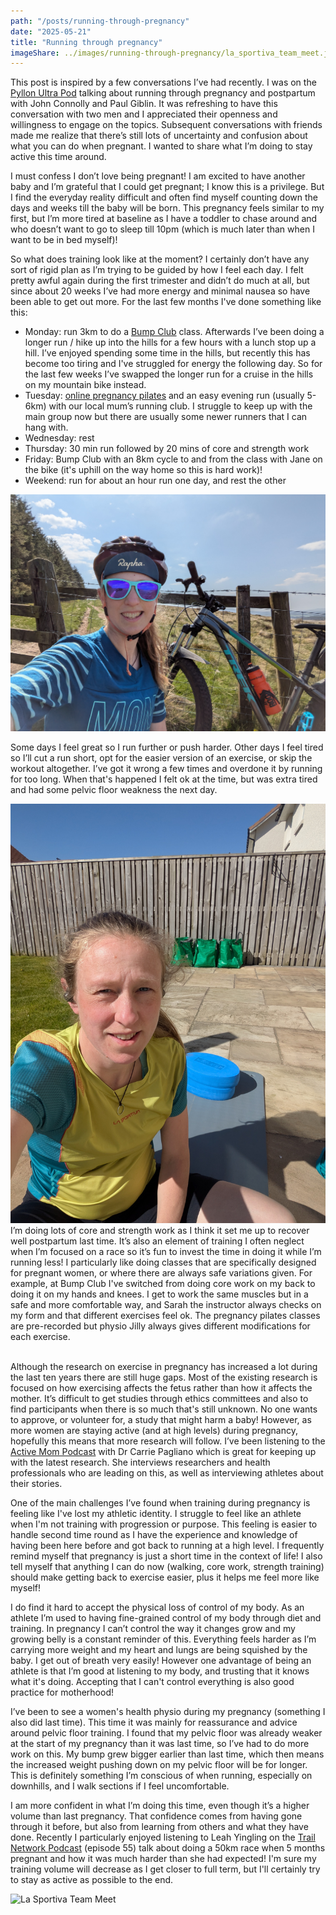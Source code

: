 ```yaml
---
path: "/posts/running-through-pregnancy"
date: "2025-05-21"
title: "Running through pregnancy"
imageShare: ../images/running-through-pregnancy/la_sportiva_team_meet.jpg
---
```


This post is inspired by a few conversations I’ve had recently.
I was on the [Pyllon Ultra Pod](https://www.pyllonultra.com/podcast) talking about running through pregnancy and postpartum with John Connolly and Paul Giblin.
It was refreshing to have this conversation with two men and I appreciated their openness and willingness to engage on the topics.
Subsequent conversations with friends made me realize that there’s still lots of uncertainty and confusion about what you can do when pregnant.
I wanted to share what I’m doing to stay active this time around.

<!-- end -->
I must confess I don’t love being pregnant!
I am excited to have another baby and I’m grateful that I could get pregnant; I know this is a privilege.
But I find the everyday reality difficult and often find myself counting down the days and weeks till the baby will be born.
This pregnancy feels similar to my first, but I’m more tired at baseline as I have a toddler to chase around and who doesn’t want to go to sleep till 10pm (which is much later than when I want to be in bed myself)!

So what does training look like at the moment?
I certainly don’t have any sort of rigid plan as I’m trying to be guided by how I feel each day.
I felt pretty awful again during the first trimester and didn’t do much at all, but since about 20 weeks I’ve had more energy and minimal nausea so have been able to get out more.
For the last few months I've done something like this:
- Monday: run 3km to do a [Bump Club](https://thebumpclub.com/) class. Afterwards I’ve been doing a longer run / hike up into the hills for a few hours with a lunch stop up a hill. I’ve enjoyed spending some time in the hills, but recently this has become too tiring and I've struggled for energy the following day. So for the last few weeks I’ve swapped the longer run for a cruise in the hills on my mountain bike instead.
- Tuesday: [online pregnancy pilates](https://www.jillyreidphysio.co.uk/pilates) and an easy evening run (usually 5-6km) with our local mum’s running club. I struggle to keep up with the main group now but there are usually some newer runners that I can hang with.
- Wednesday: rest
- Thursday: 30 min run followed by 20 mins of core and strength work
- Friday: Bump Club with an 8km cycle to and from the class with Jane on the bike (it's uphill on the way home so this is hard work)!
- Weekend: run for about an hour run one day, and rest the other

![Switching a run for a bike ride](../images/running-through-pregnancy/mountain_biking.jpg)

Some days I feel great so I run further or push harder.
Other days I feel tired so I’ll cut a run short, opt for the easier version of an exercise, or skip the workout altogether.
I’ve got it wrong a few times and overdone it by running for too long.
When that's happened I felt ok at the time, but was extra tired and had some pelvic floor weakness the next day.

<div class="inline-image-left">
    <img src="../images/running-through-pregnancy/pilates_in_the_sun.jpg" alt="pilates in the sun"/>
</div>
I’m doing lots of core and strength work as I think it set me up to recover well postpartum last time.
It’s also an element of training I often neglect when I’m focused on a race so it’s fun to invest the time in doing it while I’m running less!
I particularly like doing classes that are specifically designed for pregnant women, or where there are always safe variations given.
For example, at Bump Club I've switched from doing core work on my back to doing it on my hands and knees.
I get to work the same muscles but in a safe and more comfortable way, and Sarah the instructor always checks on my form and that different exercises feel ok.
The pregnancy pilates classes are pre-recorded but physio Jilly always gives different modifications for each exercise.
<br/><br/>

Although the research on exercise in pregnancy has increased a lot during the last ten years there are still huge gaps.
Most of the existing research is focused on how exercising affects the fetus rather than how it affects the mother.
It’s difficult to get studies through ethics committees and also to find participants when there is so much that's still unknown.
No one wants to approve, or volunteer for, a study that might harm a baby!
However, as more women are staying active (and at high levels) during pregnancy, hopefully this means that more research will follow.
I’ve been listening to the [Active Mom Podcast](https://carriepagliano.com/active-mom-podcast/) with Dr Carrie Pagliano which is great for keeping up with the latest research.
She interviews researchers and health professionals who are leading on this, as well as interviewing athletes about their stories.

One of the main challenges I’ve found when training during pregnancy is feeling like I've lost my athletic identity.
I struggle to feel like an athlete when I'm not training with progression or purpose.
This feeling is easier to handle second time round as I have the experience and knowledge of having been here before and got back to running at a high level.
I frequently remind myself that pregnancy is just a short time in the context of life!
I also tell myself that anything I can do now (walking, core work, strength training) should make getting back to exercise easier, plus it helps me feel more like myself!

I do find it hard to accept the physical loss of control of my body.
As an athlete I’m used to having fine-grained control of my body through diet and training.
In pregnancy I can’t control the way it changes grow and my growing belly is a constant reminder of this.
Everything feels harder as I’m carrying more weight and my heart and lungs are being squished by the baby.
I get out of breath very easily!
However one advantage of being an athlete is that I’m good at listening to my body, and trusting that it knows what it's doing.
Accepting that I can't control everything is also good practice for motherhood!

I’ve been to see a women's health physio during my pregnancy (something I also did last time).
This time it was mainly for reassurance and advice around pelvic floor training.
I found that my pelvic floor was already weaker at the start of my pregnancy than it was last time, so I’ve had to do more work on this.
My bump grew bigger earlier than last time, which then means the increased weight pushing down on my pelvic floor will be for longer.
This is definitely something I’m conscious of when running, especially on downhills, and I walk sections if I feel uncomfortable.

I am more confident in what I’m doing this time, even though it’s a higher volume than last pregnancy.
That confidence comes from having gone through it before, but also from learning from others and what they have done.
Recently I particularly enjoyed listening to Leah Yingling on the [Trail Network Podcast](https://sandyboyproductions.com/the-trail-network/) (episode 55) talk about doing a 50km race when 5 months pregnant and how it was much harder than she had expected!
I'm sure my training volume will decrease as I get closer to full term, but I'll certainly try to stay as active as possible to the end.

![La Sportiva Team Meet](../images/running-through-pregnancy/la_sportiva_team_meet.jpg "Running in the Lake District on the La Sportiva UK team meet at 27 weeks pregnant")